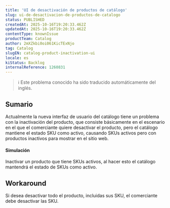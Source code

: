 ```yaml
---
title: 'UI de desactivación de productos de catálogo'
slug: ui-de-desactivacion-de-productos-de-catalogo
status: PUBLISHED
createdAt: 2025-10-16T19:20:33.462Z
updatedAt: 2025-10-16T19:20:33.462Z
contentType: knownIssue
productTeam: Catalog
author: 2mXZkbi0oi061KicTExNjo
tag: Catalog
slugEN: catalog-product-inactivation-ui
locale: es
kiStatus: Backlog
internalReference: 1260831
---
```


>ℹ️ Este problema conocido ha sido traducido automáticamente del inglés.

## Sumario


Actualmente la nueva interfaz de usuario del catálogo tiene un problema con la inactivación del producto, que consiste básicamente en el escenario en el que el comerciante quiere desactivar el producto, pero el catálogo mantiene el estado SKU como activo, causando SKUs activos pero con productos inactivos para mostrar en el sitio web.


#### Simulación



Inactivar un producto que tiene SKUs activos, al hacer esto el catálogo mantendrá el estado de SKUs como activo.

## Workaround


Si desea desactivar todo el producto, incluidas sus SKU, el comerciante debe desactivar las SKU.



